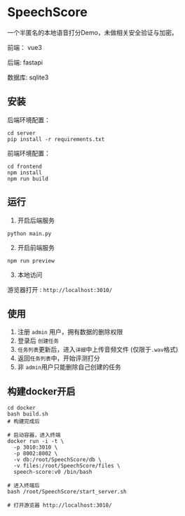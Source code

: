 # SpeechScore

一个半匿名的本地语音打分Demo，未做相关安全验证与加密。

前端： vue3

后端: fastapi

数据库: sqlite3

## 安装

后端环境配置：

```shell
cd server
pip install -r requirements.txt
```

前端环境配置：

```
cd frontend
npm install
npm run build
```

## 运行

1. 开启后端服务

```shell
python main.py
```

2. 开启前端服务

```shell
npm run preview
```

3. 本地访问

游览器打开 : `http://localhost:3010/`

## 使用

1. 注册 `admin` 用户，拥有数据的删除权限
2. 登录后 `创建任务 `
3. `任务列表`更新后，进入`详细`中上传音频文件 (仅限于`.wav`格式)
4. 返回`任务列表`中，开始评测打分
5. 非 `admin`用户只能删除自己创建的任务

## 构建docker开启

```shell
cd docker
bash build.sh
# 构建完成后

# 启动容器，进入终端
docker run -i -t \
  -p 3010:3010 \
  -p 8002:8002 \
  -v db:/root/SpeechScore/db \
  -v files:/root/SpeechScore/files \
  speech-score:v0 /bin/bash

# 进入终端后
bash /root/SpeechScore/start_server.sh

# 打开游览器 http://localhost:3010/
```



